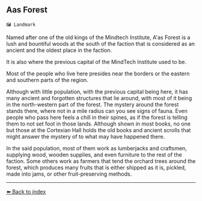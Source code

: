 ## Aas Forest

`🖼️ Landmark`

Named after one of the old kings of the Mindtech Institute, A'as Forest is a lush and bountiful woods at the south of the faction that is considered as an ancient and the oldest place in the faction.

It is also where the previous capital of the MindTech Institute used to be.

Most of the people who live here presides near the borders or the eastern and southern parts of the region.

Although with little population, with the previous capital being here, it has many ancient and forgotten structures that lie around, with most of it being in the north-western part of the forest. The mystery around the forest stands there, where not in a mile radius can you see signs of fauna. Even people who pass here feels a chill in their spines, as if the forest is telling them to not set foot in those lands. Although shown in most books, no one but those at the Cortexian Hall holds the old books and ancient scrolls that might answer the mystery of to what may have happened there.

In the said population, most of them work as lumberjacks and craftsmen, supplying wood, wooden supplies, and even furniture to the rest of the faction. Some others work as farmers that tend the orchard trees around the forest, which produces many fruits that is either shipped as it is, pickled, made into jams, or other fruit-preserving methods.



----------
[⬅️ Back to index](../refs/#dd50_s)